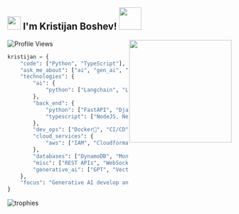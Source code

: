 <h2><img src="https://emojis.slackmojis.com/emojis/images/1531849430/4246/blob-sunglasses.gif?1531849430" width="30"/> I'm Kristijan Boshev! <img src="https://media.giphy.com/media/12oufCB0MyZ1Go/giphy.gif" width="50"></h2>
<img align='right' src="https://media.giphy.com/media/M9gbBd9nbDrOTu1Mqx/giphy.gif" width="230">

![Profile Views](http://img.shields.io/badge/Profile%20Views-998-blue)


```python
kristijan = {
    "code": ["Python", "TypeScript"],
    "ask_me_about": ["ai", "gen_ai", "machine learning", "cloud computing", "agents", "ai tech trends"],
    "technologies": {
        "ai": {
            "python": ["Langchain", "LangGraph", "CrewAI", "Autogen", "PyTorch", "etc"],
        },
        "back_end": {
            "python": ["FastAPI", "Django"],
            "typescript": ["NodeJS, NestJS"],
        },
        "dev_ops": ["Docker🐳", "CI/CD", "GitHub Actions", "k8s", "ArgoCD", "Terraform"],
        "cloud_services": {
            "aws": ["IAM", "Cloudformation", "KMS", "Cognito", "EC2", "Fargate", "ECS", "ECR", "Sagemaker", "API Gateway", "S3", "Lambda", "CloudWatch", "CloudFront"],
        },
        "databases": ["DynamoDB", "MongoDB", "Qdrant", "Supabase", "ChromaDB", "Neo4j"],
        "misc": ["REST APIs", "WebSockets"],
        "generative_ai": ["GPT", "Vectorization", "RAG", "fine-tuning models", "etc"],
    },
    "focus": "Generative AI develop and research with primary focus on RAG systems, foundation models and new promising techniques"
}
```

![trophies](https://github-profile-trophy.vercel.app/?username=KristijanBoshev&rank=-B,-C,-?&theme=gruvbox&column=-1&margin-w=10&margin-h=10)

